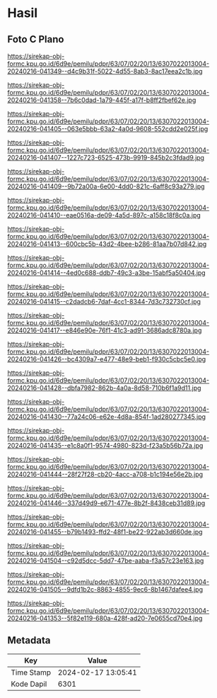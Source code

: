 # Hasil

## Foto C Plano

https://sirekap-obj-formc.kpu.go.id/6d9e/pemilu/pdpr/63/07/02/20/13/6307022013004-20240216-041349--d4c9b31f-5022-4d55-8ab3-8ac17eea2c1b.jpg

https://sirekap-obj-formc.kpu.go.id/6d9e/pemilu/pdpr/63/07/02/20/13/6307022013004-20240216-041358--7b6c0dad-1a79-445f-a17f-b8ff2fbef62e.jpg

https://sirekap-obj-formc.kpu.go.id/6d9e/pemilu/pdpr/63/07/02/20/13/6307022013004-20240216-041405--063e5bbb-63a2-4a0d-9608-552cdd2e025f.jpg

https://sirekap-obj-formc.kpu.go.id/6d9e/pemilu/pdpr/63/07/02/20/13/6307022013004-20240216-041407--1227c723-6525-473b-9919-845b2c3fdad9.jpg

https://sirekap-obj-formc.kpu.go.id/6d9e/pemilu/pdpr/63/07/02/20/13/6307022013004-20240216-041409--9b72a00a-6e00-4dd0-821c-6aff8c93a279.jpg

https://sirekap-obj-formc.kpu.go.id/6d9e/pemilu/pdpr/63/07/02/20/13/6307022013004-20240216-041410--eae0516a-de09-4a5d-897c-a158c18f8c0a.jpg

https://sirekap-obj-formc.kpu.go.id/6d9e/pemilu/pdpr/63/07/02/20/13/6307022013004-20240216-041413--600cbc5b-43d2-4bee-b286-81aa7b07d842.jpg

https://sirekap-obj-formc.kpu.go.id/6d9e/pemilu/pdpr/63/07/02/20/13/6307022013004-20240216-041414--4ed0c688-ddb7-49c3-a3be-15abf5a50404.jpg

https://sirekap-obj-formc.kpu.go.id/6d9e/pemilu/pdpr/63/07/02/20/13/6307022013004-20240216-041415--c2dadcb6-7daf-4cc1-8344-7d3c732730cf.jpg

https://sirekap-obj-formc.kpu.go.id/6d9e/pemilu/pdpr/63/07/02/20/13/6307022013004-20240216-041417--e846e90e-76f1-41c3-ad91-3686adc8780a.jpg

https://sirekap-obj-formc.kpu.go.id/6d9e/pemilu/pdpr/63/07/02/20/13/6307022013004-20240216-041426--bc4309a7-e477-48e9-beb1-f930c5cbc5e0.jpg

https://sirekap-obj-formc.kpu.go.id/6d9e/pemilu/pdpr/63/07/02/20/13/6307022013004-20240216-041428--dbfa7982-862b-4a0a-8d58-710b6f1a9d11.jpg

https://sirekap-obj-formc.kpu.go.id/6d9e/pemilu/pdpr/63/07/02/20/13/6307022013004-20240216-041430--77a24c06-e62e-4d8a-854f-1ad280277345.jpg

https://sirekap-obj-formc.kpu.go.id/6d9e/pemilu/pdpr/63/07/02/20/13/6307022013004-20240216-041435--e1c8a0f1-9574-4980-823d-f23a5b56b72a.jpg

https://sirekap-obj-formc.kpu.go.id/6d9e/pemilu/pdpr/63/07/02/20/13/6307022013004-20240216-041444--28f27f28-cb20-4acc-a708-b1c194e56e2b.jpg

https://sirekap-obj-formc.kpu.go.id/6d9e/pemilu/pdpr/63/07/02/20/13/6307022013004-20240216-041446--337d49d9-e671-477e-8b2f-8438ceb31d89.jpg

https://sirekap-obj-formc.kpu.go.id/6d9e/pemilu/pdpr/63/07/02/20/13/6307022013004-20240216-041455--b79b1493-ffd2-48f1-be22-922ab3d660de.jpg

https://sirekap-obj-formc.kpu.go.id/6d9e/pemilu/pdpr/63/07/02/20/13/6307022013004-20240216-041504--c92d5dcc-5dd7-47be-aaba-f3a57c23e163.jpg

https://sirekap-obj-formc.kpu.go.id/6d9e/pemilu/pdpr/63/07/02/20/13/6307022013004-20240216-041505--9dfd1b2c-8863-4855-9ec6-8b1467dafee4.jpg

https://sirekap-obj-formc.kpu.go.id/6d9e/pemilu/pdpr/63/07/02/20/13/6307022013004-20240216-041353--5f82e119-680a-428f-ad20-7e0655cd70e4.jpg


## Metadata

| Key        | Value               |
| ---------- | ------------------- |
| Time Stamp | 2024-02-17 13:05:41 |
| Kode Dapil | 6301                |



